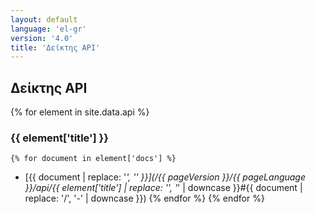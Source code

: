 ```yaml
---
layout: default
language: 'el-gr'
version: '4.0'
title: 'Δείκτης API'
---
```


## Δείκτης API
{% for element in site.data.api %}
### {{ element['title'] }}
    {% for document in element['docs'] %}
* [{{ document | replace: '_', '\' }}](/{{ pageVersion }}/{{ pageLanguage }}/api/{{ element['title'] | replace: '\', '_' | downcase }}#{{ document | replace: '/', '-' | downcase }})
    {% endfor %}
{% endfor %}

